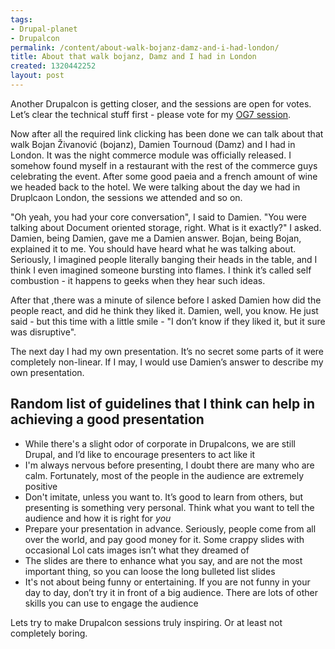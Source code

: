 ```yaml
---
tags:
- Drupal-planet
- Drupalcon
permalink: /content/about-walk-bojanz-damz-and-i-had-london/
title: About that walk bojanz, Damz and I had in London
created: 1320442252
layout: post
---
```

Another Drupalcon is getting closer, and the sessions are open for votes. Let’s clear the technical stuff first - please vote for my <a href="http://denver2012.drupal.org/program/sessions/og7-pride-and-prejudice">OG7 session</a>.

Now after all the required link clicking has been done we can talk about that walk Bojan Živanović (bojanz), Damien Tournoud (Damz) and I had in London. It was the night commerce module was officially released. I somehow found myself in a restaurant with the rest of the commerce guys celebrating the event. After some good paeia and a french amount of wine we headed back to the hotel. We were talking about the day we had in Druplcaon London, the sessions we attended and so on.

"Oh yeah, you had your core conversation", I said to Damien. "You were talking about Document oriented storage, right. What is it exactly?" I asked.
Damien, being Damien, gave me a Damien answer. Bojan, being Bojan, explained it to me. You should have heard what he was talking about. Seriously, I imagined people literally banging their heads in the table, and I think I even imagined someone bursting into flames. I think it’s called self combustion - it happens to geeks when they hear such ideas.

After that ,there was a minute of silence before I asked Damien how did the people react, and did he think they liked it. Damien, well, you know. He just said - but this time with a little smile - "I don’t know if they liked it, but it sure was disruptive".

The next day I had my own presentation. It’s no secret some parts of it were completely non-linear. If I may, I would use Damien’s answer to describe my own presentation.

<!-- more -->

<h2 id="guidelines">Random list of guidelines that I think can help in achieving a good presentation</h2>

* While there's a slight odor of corporate in Drupalcons, we are still Drupal, and I’d like to encourage presenters to act like it
* I'm always nervous before presenting, I doubt there are many who are calm. Fortunately, most of the people in the audience are extremely positive
* Don't imitate, unless you want to. It’s good to learn from others, but presenting is something very personal. Think what you want to tell the audience and how it is right for _you_
* Prepare your presentation in advance. Seriously, people come from all over the world, and pay good money for it. Some crappy slides with occasional Lol cats images isn’t what they dreamed of
* The slides are there to enhance what you say, and are not the most important thing, so you can loose the long bulleted list slides
* It's not about being funny or entertaining. If you are not funny in your day to day, don’t try it in front of a big audience. There are lots of other skills you can use to engage the audience

Lets try to make Drupalcon sessions truly inspiring. Or at least not completely boring.
